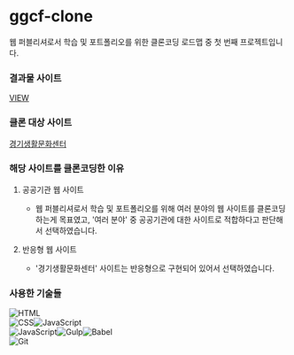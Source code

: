 # ggcf-clone

웹 퍼블리셔로서 학습 및 포트폴리오를 위한 클론코딩 로드맵 중 첫 번째 프로젝트입니다.  

### 결과물 사이트
[VIEW](https://wisheee.github.io/ggcf-clone/)

### 클론 대상 사이트  

[경기생활문화센터](https://glife.ggcf.kr)

### 해당 사이트를 클론코딩한 이유

1. 공공기관 웹 사이트
    - 웹 퍼블리셔로서 학습 및 포트폴리오를 위해 여러 분야의 웹 사이트를 클론코딩하는게 목표였고, '여러 분야' 중 공공기관에 대한 사이트로 적합하다고 판단해서 선택하였습니다.

2. 반응형 웹 사이트
    - '경기생활문화센터' 사이트는 반응형으로 구현되어 있어서 선택하였습니다.
    
### 사용한 기술들

<img alt="HTML" src ="https://img.shields.io/badge/HTML5-E34F26.svg?&style=for-the-badge&logo=HTML5&logoColor=white"/><br>
<img alt="CSS" src ="https://img.shields.io/badge/CSS3-1572B6.svg?&style=for-the-badge&logo=CSS3&logoColor=white"/><img alt="JavaScript" src ="https://img.shields.io/badge/Sass-CC6699.svg?&style=for-the-badge&logo=Sass&logoColor=white"/><br>
<img alt="JavaScript" src ="https://img.shields.io/badge/JavaScript-F7DF1E.svg?&style=for-the-badge&logo=JavaScript&logoColor=black"/><img alt="Gulp" src ="https://img.shields.io/badge/gulp-CF4647.svg?&style=for-the-badge&logo=gulp&logoColor=white"/><img alt="Babel" src ="https://img.shields.io/badge/Babel-F9DC3E.svg?&style=for-the-badge&logo=babel&logoColor=black"/><br>
<img alt="Git" src ="https://img.shields.io/badge/Git-181717.svg?&style=for-the-badge&logo=git&logoColor=white"/> 
